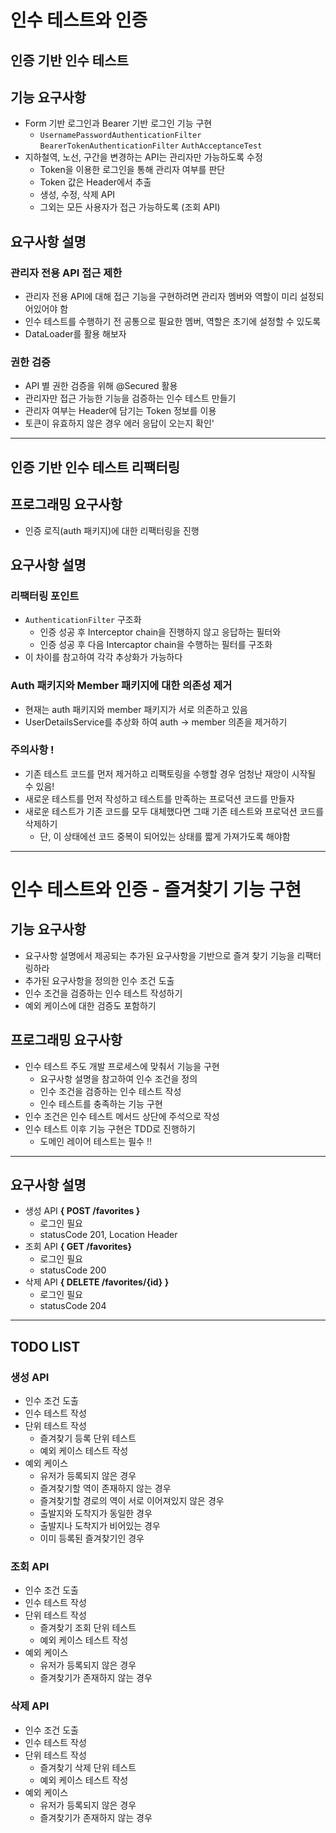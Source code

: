 # 인수 테스트와 인증

## 인증 기반 인수 테스트

## 기능 요구사항

- Form 기반 로그인과 Bearer 기반 로그인 기능 구현
    - `UsernamePasswordAuthenticationFilter`  `BearerTokenAuthenticationFilter` `AuthAcceptanceTest`
- 지하철역, 노선, 구간을 변경하는 API는 관리자만 가능하도록 수정
    - Token을 이용한 로그인을 통해 관리자 여부를 판단
    - Token 값은 Header에서 추출
    - 생성, 수정, 삭제 API
    - 그외는 모든 사용자가 접근 가능하도록 (조회 API)

## 요구사항 설명

### 관리자 전용 API 접근 제한

- 관리자 전용 API에 대해 접근 기능을 구현하려면 관리자 멤버와 역할이 미리 설정되어있어야 함
- 인수 테스트를 수행하기 전 공통으로 필요한 멤버, 역할은 초기에 설정할 수 있도록
- DataLoader를 활용 해보자

### 권한 검증

- API 별 권한 검증을 위해 @Secured 활용
- 관리자만 접근 가능한 기능을 검증하는 인수 테스트 만들기
- 관리자 여부는 Header에 담기는 Token 정보를 이용
- 토큰이 유효하지 않은 경우 에러 응답이 오는지 확인'

----

## 인증 기반 인수 테스트 리팩터링

## 프로그래밍 요구사항

- 인증 로직(auth 패키지)에 대한 리팩터링을 진행

## 요구사항 설명

### 리팩터링 포인트

- `AuthenticationFilter` 구조화
  - 인증 성공 후 Interceptor chain을 진행하지 않고 응답하는 필터와
  - 인증 성공 후 다음 Intercaptor chain을 수행하는 필터를 구조화
- 이 차이를 참고하여 각각 추상화가 가능하다

### Auth 패키지와 Member 패키지에 대한 의존성 제거

- 현재는 auth 패키지와 member 패키지가 서로 의존하고 있음
- UserDetailsService를 추상화 하여 auth → member 의존을 제거하기

### 주의사항 !

- 기존 테스트 코드를 먼저 제거하고 리팩토링을 수행할 경우 엄청난 재앙이 시작될 수 있음!
- 새로운 테스트를 먼저 작성하고 테스트를 만족하는 프로덕션 코드를 만들자
- 새로운 테스트가 기존 코드를 모두 대체했다면 그때 기존 테스트와 프로덕션 코드를 삭제하기
  - 단, 이 상태에선 코드 중복이 되어있는 상태를 짧게 가져가도록 해야함

--- 
# 인수 테스트와 인증 - 즐겨찾기 기능 구현

## 기능 요구사항

- 요구사항 설명에서 제공되는 추가된 요구사항을 기반으로 즐겨 찾기 기능을 리팩터링하라
- 추가된 요구사항을 정의한 인수 조건 도출
- 인수 조건을 검증하는 인수 테스트 작성하기
- 예외 케이스에 대한 검증도 포함하기

## 프로그래밍 요구사항

- 인수 테스트 주도 개발 프로세스에 맞춰서 기능을 구현
  - 요구사항 설명을 참고하여 인수 조건을 정의
  - 인수 조건을 검증하는 인수 테스트 작성
  - 인수 테스트를 충족하는 기능 구현
- 인수 조건은 인수 테스트 메서드 상단에 주석으로 작성
- 인수 테스트 이후 기능 구현은 TDD로 진행하기
  - 도메인 레이어 테스트는 필수 !!

---

## 요구사항 설명

- 생성 API  **{ POST /favorites }**
  - 로그인 필요
  - statusCode 201,  Location Header
- 조회 API **{ GET /favorites}**
  - 로그인 필요
  - statusCode 200
- 삭제 API **{ DELETE /favorites/{id} }**
  - 로그인 필요
  - statusCode 204

---

## TODO LIST

### 생성 API

- 인수 조건 도출
- 인수 테스트 작성
- 단위 테스트 작성
  - 즐겨찾기 등록 단위 테스트
  - 예외 케이스 테스트 작성
- 예외 케이스
  - 유저가 등록되지 않은 경우
  - 즐겨찾기할 역이 존재하지 않는 경우
  - 즐겨찾기할 경로의 역이 서로 이어져있지 않은 경우
  - 출발지와 도착지가 동일한 경우
  - 출발지나 도착지가 비어있는 경우
  - 이미 등록된 즐겨찾기인 경우


### 조회 API

- 인수 조건 도출
- 인수 테스트 작성
- 단위 테스트 작성
  - 즐겨찾기 조회 단위 테스트
  - 예외 케이스 테스트 작성
- 예외 케이스
  - 유저가 등록되지 않은 경우
  - 즐겨찾기가 존재하지 않는 경우

### 삭제 API

- 인수 조건 도출
- 인수 테스트 작성
- 단위 테스트 작성
  - 즐겨찾기 삭제 단위 테스트
  - 예외 케이스 테스트 작성
- 예외 케이스
  - 유저가 등록되지 않은 경우
  - 즐겨찾기가 존재하지 않는 경우
